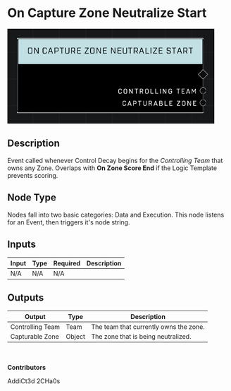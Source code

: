 # On Capture Zone Neutralize Start
![alt text](../../../.gitbook/assets/on-capture-zone-neutralize-start.png)
## Description
Event called whenever Control Decay begins for the *Controlling Team* that owns any Zone. Overlaps with **On Zone Score End** if the Logic Template prevents scoring.

## Node Type
Nodes fall into two basic categories: Data and Execution. This node listens for an Event, then triggers it's node string.

## Inputs
| Input | Type | Required | Description |
|------------------|------------------|----------|--------------------------------------------------------------|
| N/A | N/A | N/A | |

## Outputs
| Output | Type | Description |
|------------------|------------------|--------------------------------------------------------------|
| Controlling Team | Team | The team that currently owns the zone.|
| Capturable Zone | Object | The zone that is being neutralized.|

\
\
**Contributors**

AddiCt3d 2CHa0s